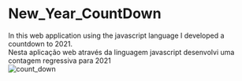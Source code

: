 # New_Year_CountDown
In this web application using the javascript language I developed a countdown to 2021.<br>
Nesta aplicação web através da linguagem javascript desenvolvi uma contagem regressiva para 2021<br>
![count_down](https://user-images.githubusercontent.com/65626953/94378539-c3b55200-0100-11eb-945e-989839ea942d.png)

